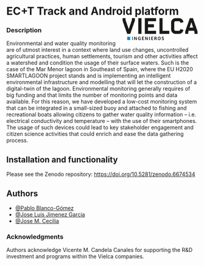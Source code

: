 # EC+T Track and Android platform <img src="src/readme/logo.png" align="right" width="200" />

### Description

Environmental and water quality monitoring are of utmost interest in a context where land use changes, uncontrolled agricultural practices, human settlements, tourism and other activities affect a watershed and condition the usage of their surface waters. Such is the case of the Mar Menor lagoon in Southeast of Spain, where the EU H2020 SMARTLAGOON project stands and is implementing an intelligent environmental infrastructure and modelling that will let the construction of a digital-twin of the lagoon. Environmental monitoring generally requires of big funding and that limits the number of monitoring points and data available. For this reason, we have developed a low-cost monitoring system that can be integrated in a small-sized buoy and attached to fishing and recreational boats allowing citizens to gather water quality information – i.e. electrical conductivity and temperature – with the use of their smartphones. The usage of such devices could lead to key stakeholder engagement and citizen science activities that could enrich and ease the data gathering process.

## Installation and functionality

Please see the Zenodo repository: https://doi.org/10.5281/zenodo.6674534

## Authors

- [@Pablo Blanco-Gómez](https://orcid.org/0000-0001-9465-2912)
- [@Jose Luis Jimenez Garcia](https://orcid.org/0000-0001-6619-9057)
- [@Jose M. Cecilia](https://orcid.org/0000-0001-5648-214X)

### Acknowledgments

Authors acknowledge Vicente M. Candela Canales for supporting the R&D investment and programs within the Vielca companies.
